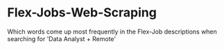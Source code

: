 # Flex-Jobs-Web-Scraping
Which words come up most frequently in the Flex-Job descriptions when searching for 'Data Analyst + Remote'
